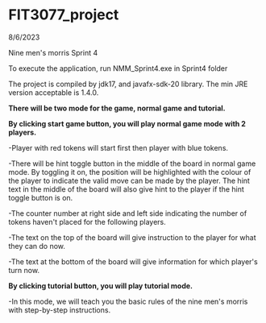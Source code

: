 # FIT3077_project

8/6/2023

Nine men's morris Sprint 4

To execute the application,
run NMM_Sprint4.exe in Sprint4 folder

The project is compiled by jdk17, and javafx-sdk-20 library.
The min JRE version acceptable is 1.4.0.

**There will be two mode for the game, normal game and tutorial.**

**By clicking start game button, you will play normal game mode with 2 players.**

-Player with red tokens will start first then player with blue tokens.

-There will be hint toggle button in the middle of the board in normal game mode. By toggling it on,
the position will be highlighted with the colour of the player to indicate the valid move can be made 
by the player. The hint text in the middle of the board will also give hint to the player if the hint
toggle button is on.

-The counter number at right side and left side indicating the number of tokens haven't placed
for the following players.

-The text on the top of the board will give instruction to the player for what they can do now.

-The text at the bottom of the board will give information for which player's turn now.


**By clicking tutorial button, you will play tutorial mode.**

-In this mode, we will teach you the basic rules of the nine men's morris with step-by-step instructions.

